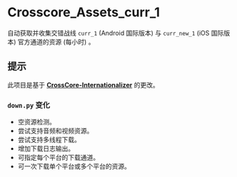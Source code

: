 # Crosscore_Assets_curr_1
自动获取并收集交错战线 `curr_1` (Android 国际版本) 与 `curr_new_1` (iOS 国际版本) 官方通道的资源 (每小时) 。

## 提示
此项目是基于 [**CrossCore-Internationalizer**](https://github.com/AXiX-official/CrossCore-Internationalizer) 的更改。

### `down.py` 变化
- 空资源检测。
- 尝试支持音频和视频资源。
- 尝试支持多线程下载。
- 增加下载日志输出。
- 可指定每个平台的下载通道。
- 可一次下载单个平台或多个平台的资源。
